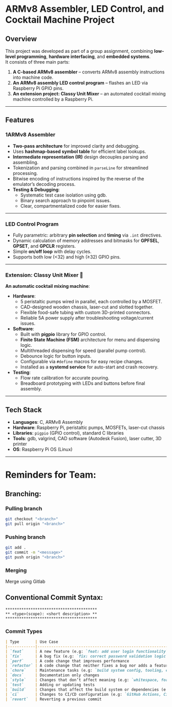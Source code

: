 # ARMv8 Assembler, LED Control, and Cocktail Machine Project

## Overview
This project was developed as part of a group assignment, combining **low-level programming**, **hardware interfacing**, and **embedded systems**.  
It consists of three main parts:
1. **A C-based ARMv8 assembler** – converts ARMv8 assembly instructions into machine code.
2. **An ARMv8 assembly LED control program** – flashes an LED via Raspberry Pi GPIO pins.
3. **An extension project: Classy Unit Mixer** – an automated cocktail mixing machine controlled by a Raspberry Pi.

---

## Features

### 1️ARMv8 Assembler
- **Two-pass architecture** for improved clarity and debugging.
- Uses **hashmap-based symbol table** for efficient label lookups.
- **Intermediate representation (IR)** design decouples parsing and assembling.
- Tokenization and parsing combined in `parseLine` for streamlined processing.
- Bitwise encoding of instructions inspired by the reverse of the emulator’s decoding process.
- **Testing & Debugging**:
  - Systematic test case isolation using gdb.
  - Binary search approach to pinpoint issues.
  - Clear, compartmentalized code for easier fixes.

---

### LED Control Program
- Fully parametric: arbitrary **pin selection** and **timing** via `.int` directives.
- Dynamic calculation of memory addresses and bitmasks for **GPFSEL**, **GPSET**, and **GPCLR** registers.
- Simple **on/off loop** with delay cycles.
- Supports both low (<32) and high (≥32) GPIO pins.

---

### Extension: Classy Unit Mixer 🍹
**An automatic cocktail mixing machine**:
- **Hardware**:
  - 5 peristaltic pumps wired in parallel, each controlled by a MOSFET.
  - CAD-designed wooden chassis, laser-cut and slotted together.
  - Flexible food-safe tubing with custom 3D-printed connectors.
  - Reliable 5A power supply after troubleshooting voltage/current issues.
- **Software**:
  - Built with **pigpio** library for GPIO control.
  - **Finite State Machine (FSM)** architecture for menu and dispensing logic.
  - Multithreaded dispensing for speed (parallel pump control).
  - Debounce logic for button inputs.
  - Configurable via `#define` macros for easy recipe changes.
  - Installed as a **systemd service** for auto-start and crash recovery.
- **Testing**:
  - Flow rate calibration for accurate pouring.
  - Breadboard prototyping with LEDs and buttons before final assembly.

---

## Tech Stack
- **Languages**: C, ARMv8 Assembly
- **Hardware**: Raspberry Pi, peristaltic pumps, MOSFETs, laser-cut chassis
- **Libraries**: `pigpio` (GPIO control), standard C libraries
- **Tools**: gdb, valgrind, CAD software (Autodesk Fusion), laser cutter, 3D printer
- **OS**: Raspberry Pi OS (Linux)

---


# Reminders for Team:

## Branching:

### Pulling branch
```bash
git checkout "<branch>"
git pull origin "<branch>"
```

### Pushing branch
```bash
git add .
git commit -m "<message>"
git push origin "<branch>"
```

### Merging
Merge using Gitlab

## Conventional Commit Syntax:
```
****************************************
** <type>(scope): <short description> **
****************************************
```
### Commit Types
```md
| Type       | Use Case                                                                 |
|------------|--------------------------------------------------------------------------|
| `feat`     | A new feature (e.g: `feat: add user login functionality`)                |
| `fix`      | A bug fix (e.g: `fix: correct password validation logic`)                |
| `perf`     | A code change that improves performance                                  |
| `refactor` | A code change that neither fixes a bug nor adds a feature                |
| `chore`    | Maintenance tasks (e.g: `build system config, tooling, etc`)             |
| `docs`     | Documentation only changes                                               |
| `style`    | Changes that don’t affect meaning (e.g: `whitespace, formatting, etc`)   |
| `test`     | Adding or updating tests                                                 |
| `build`    | Changes that affect the build system or dependencies (e.g: `npm`)        |
| `ci`       | Changes to CI/CD configuration (e.g: `GitHub Actions, CircleCI`)         |
| `revert`   | Reverting a previous commit                                              |
```
